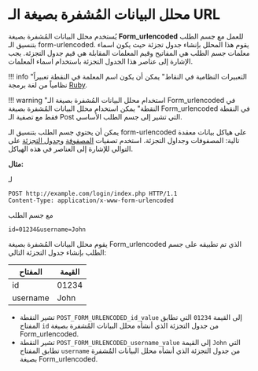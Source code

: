 [link-ruby]:                        http://ruby-doc.org/core-2.6.1/doc/regexp_rdoc.html
[link-formurlencoded-array]:        array.md#the-example-of-using-the-formurlencoded-parser-and-the-array-filter
[link-formurlencoded-hash]:         hash.md#the-example-of-using-the-formurlencoded-parser-with-the-hash-filter

# محلل البيانات المُشفرة بصيغة الـ URL

يُستخدم محلل البيانات المُشفرة بصيغة **Form_urlencoded** للعمل مع جسم الطلب بتنسيق الـ form-urlencoded. يقوم هذا المحلل بإنشاء جدول تجزئة حيث يكون اسماء معلمات جسم الطلب هي المفاتيح وقيم المعلمات المقابلة هي قيم جدول التجزئة. يجب الإشارة إلى عناصر هذا الجدول التجزئة باستخدام اسماء المعلمات.

!!! info "التعبيرات النظامية في النقاط"
    يمكن أن يكون اسم المعلمة في النقطة تعبيراً نظامياً من لغة برمجة [Ruby][link-ruby].

!!! warning "استخدام محلل البيانات المُشفرة بصيغة الـ Form_urlencoded في النقطة"
    يمكن استخدام محلل البيانات المُشفرة بصيغة Form_urlencoded في النقطة فقط مع تصفية الـ Post التي تشير إلى جسم الطلب الأساسي.

يمكن أن يحتوي جسم الطلب بتنسيق الـ form-urlencoded على هياكل بيانات معقدة تالية: المصفوفات وجداول التجزئة. استخدم تصفيات [المصفوفة][link-formurlencoded-array] و[جدول التجزئة][link-formurlencoded-hash] على التوالي للإشارة إلى العناصر في هذه الهياكل.

**مثال:**

لـ

```
POST http://example.com/login/index.php HTTP/1.1
Content-Type: application/x-www-form-urlencoded
```

مع جسم الطلب

```
id=01234&username=John
```

يقوم محلل البيانات المُشفرة بصيغة Form_urlencoded الذي تم تطبيقه على جسم الطلب بإنشاء جدول التجزئة التالي:

| المفتاح      | القيمة    |
|----------|----------|
| id       | 01234    |
| username | John    |

* تشير النقطة `POST_FORM_URLENCODED_id_value` إلى القيمة `01234` التي تطابق المفتاح `id` من جدول التجزئة الذي أنشأه محلل البيانات المُشفرة بصيغة Form_urlencoded.
* تشير النقطة `POST_FORM_URLENCODED_username_value` إلى القيمة `John` التي تطابق المفتاح `username` من جدول التجزئة الذي أنشأه محلل البيانات المُشفرة بصيغة Form_urlencoded.